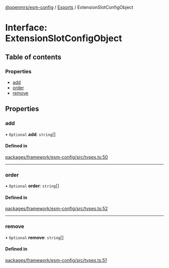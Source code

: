[@openmrs/esm-config](../API.md) / [Exports](../modules.md) / ExtensionSlotConfigObject

# Interface: ExtensionSlotConfigObject

## Table of contents

### Properties

- [add](extensionslotconfigobject.md#add)
- [order](extensionslotconfigobject.md#order)
- [remove](extensionslotconfigobject.md#remove)

## Properties

### add

• `Optional` **add**: `string`[]

#### Defined in

[packages/framework/esm-config/src/types.ts:50](https://github.com/openmrs/openmrs-esm-core/blob/master/packages/framework/esm-config/src/types.ts#L50)

___

### order

• `Optional` **order**: `string`[]

#### Defined in

[packages/framework/esm-config/src/types.ts:52](https://github.com/openmrs/openmrs-esm-core/blob/master/packages/framework/esm-config/src/types.ts#L52)

___

### remove

• `Optional` **remove**: `string`[]

#### Defined in

[packages/framework/esm-config/src/types.ts:51](https://github.com/openmrs/openmrs-esm-core/blob/master/packages/framework/esm-config/src/types.ts#L51)
